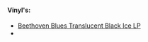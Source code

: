 #### Vinyl's:
- [Beethoven Blues Translucent Black Ice LP](https://shop.spotify.com/en/artist/0eRbECAGCLLiTyVXPBRexU/product/beethoven-blues-translucent-black-ice-lp?utm_source=spotify&utm_medium=app-release&utm_term=00a46625224f4a9bfca86399fee95ff82dfc4f44416d1af37ec9e3)
- 